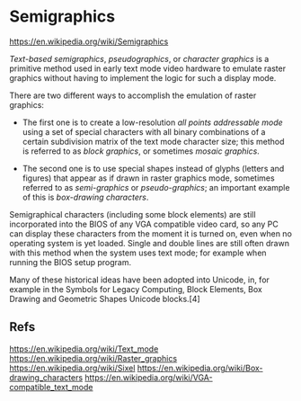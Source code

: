 # Semigraphics

https://en.wikipedia.org/wiki/Semigraphics

*Text-based semigraphics*, *pseudographics*, or *character graphics* is a primitive method used in early text mode video hardware to emulate raster graphics without having to implement the logic for such a display mode.

There are two different ways to accomplish the emulation of raster graphics:

* The first one is to create a low-resolution *all points addressable mode* using a set of special characters with all binary combinations of a certain subdivision matrix of the text mode character size; this method is referred to as *block graphics*, or sometimes *mosaic graphics*.

* The second one is to use special shapes instead of glyphs (letters and figures) that appear as if drawn in raster graphics mode, sometimes referred to as *semi-graphics* or *pseudo-graphics*; an important example of this is *box-drawing characters*.

Semigraphical characters (including some block elements) are still incorporated into the BIOS of any VGA compatible video card, so any PC can display these characters from the moment it is turned on, even when no operating system is yet loaded. Single and double lines are still often drawn with this method when the system uses text mode; for example when running the BIOS setup program.

Many of these historical ideas have been adopted into Unicode, in, for example in the Symbols for Legacy Computing, Block Elements, Box Drawing and Geometric Shapes Unicode blocks.[4]


## Refs

https://en.wikipedia.org/wiki/Text_mode
https://en.wikipedia.org/wiki/Raster_graphics
https://en.wikipedia.org/wiki/Sixel
https://en.wikipedia.org/wiki/Box-drawing_characters
https://en.wikipedia.org/wiki/VGA-compatible_text_mode
